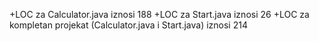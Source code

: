 +LOC za Calculator.java iznosi 188
+LOC za Start.java iznosi 26
+LOC za kompletan projekat (Calculator.java i Start.java) iznosi 214
